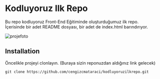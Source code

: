 # Kodluyoruz Ilk Repo
Bu repo kodluyoruz Front-End Eğitiminde oluşturduğumuz ilk repo. İçerisinde bir adet README dosyası, bir adet de index.html barındırıyor.


![projefoto](https://i.hizliresim.com/fs6pe86.png)


## Installation
Öncelikle projeyi clonlayın. (Buraya sizin reponuzdan aldığınız link gelecek) 
```
git clone https://github.com/cengizcmataraci/kodluyoruzilkrepo.git
```
